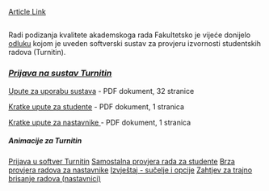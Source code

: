 [Article Link](https://www.fhs.hr/provjera_izvornosti_radova)

## 
Radi podizanja kvalitete akademskoga rada Fakultetsko je vijeće donijelo [odluku](https://www.fhs.hr/images/50041205/Odluka_o_sustavu_za_provjeru_izvornosti_studentskih_radova.pdf) kojom je uveden softverski sustav za provjeru izvornosti studentskih radova (Turnitin).  
  

### _[Prijava na sustav Turnitin](https://shibboleth.turnitin.com/Shibboleth.sso/Login?SAML=1&target=https://shibboleth.turnitin.com/shibboleth&entityID=https://login.aaiedu.hr/edugain/saml2/idp/metadata.php)_
[Upute za uporabu sustava](https://www.fhs.hr/images/50041205/srce_korisnicke_upute_turnitin_20191212.pdf) - PDF dokument, 32 stranice  
  
[Kratke upute za studente](https://www.fhs.hr/images/50041205/srce_brze_upute_za_provjeru_turnitin_studenti.pdf) - PDF dokument, 1 stranica  
  
[Kratke upute za nastavnike ](https://www.fhs.hr/images/50041205/srce_brze_upute_za_provjeru_turnitin_nastavnici.pdf) - PDF dokument, 1 stranica
##### Animacije za Turnitin
[Prijava u softver Turnitin](https://youtu.be/vLOBL_uZdl4?si=GCme2iU95jv5ODnQ)
[Samostalna provjera rada za studente](https://youtu.be/5ukG6-45EFU)
[Brza provjera radova za nastavnike](https://youtu.be/flfIA9MsZlI)
[Izvještaj - sučelje i opcije](https://youtu.be/l-SexYGfajo)
[Zahtjev za trajno brisanje radova (nastavnici)](https://youtu.be/CNs9eJgzjmg?si=Iu6O4OklQJQ2hmt1)
  

